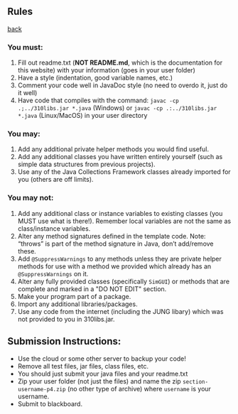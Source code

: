 ## Rules
[back](README.md)

### You must:
1. Fill out readme.txt (**NOT README.md**, which is the documentation for this website) with your information (goes in your user folder)
2. Have a style (indentation, good variable names, etc.)
3. Comment your code well in JavaDoc style (no need to overdo it, just do it well)
4. Have code that compiles with the command: `javac -cp .;../310libs.jar *.java` (Windows) or `javac -cp .:../310libs.jar *.java` (Linux/MacOS) in your user directory

### You may:
1. Add any additional private helper methods you would find useful.
2. Add any additional classes you have written entirely yourself (such as simple data structures from previous projects).
3. Use any of the Java Collections Framework classes already imported for you (others are off limits).

### You may not:
1. Add any additional class or instance variables to existing classes (you MUST use what is there!). Remember local variables are not the same as class/instance variables.
2. Alter any method signatures defined in the template code. Note: “throws” is part of the method signature in Java, don’t add/remove these.
3. Add `@SuppressWarnings` to any methods unless they are private helper methods for use with a method we provided which already has an `@SuppressWarnings` on it.
4. Alter any fully provided classes (specifically `SimGUI`) or methods that are complete and marked in a "DO NOT EDIT" section.
5. Make your program part of a package.
6. Import any additional libraries/packages.
7. Use any code from the internet (including the JUNG libary) which was not provided to you in 310libs.jar.

## Submission Instructions:
- Use the cloud or some other server to backup your code!
- Remove all test files, jar files, class files, etc.
- You should just submit your java files and your readme.txt
- Zip your user folder (not just the files) and name the zip `section-username-p4.zip` (no other type of archive) where `username` is your username.
- Submit to blackboard.
